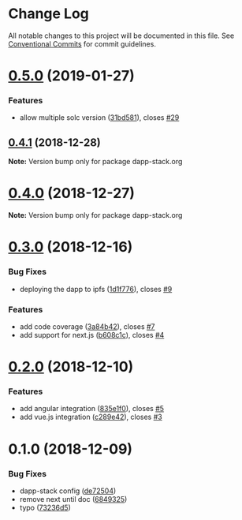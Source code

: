 # Change Log

All notable changes to this project will be documented in this file.
See [Conventional Commits](https://conventionalcommits.org) for commit guidelines.

# [0.5.0](https://github.com/Dapp-Stack/Dapp-Stack.org/compare/v0.4.2...v0.5.0) (2019-01-27)


### Features

* allow multiple solc version ([31bd581](https://github.com/Dapp-Stack/Dapp-Stack.org/commit/31bd581)), closes [#29](https://github.com/Dapp-Stack/Dapp-Stack.org/issues/29)





## [0.4.1](https://github.com/Dapp-Stack/Dapp-Stack.org/compare/v0.4.0...v0.4.1) (2018-12-28)

**Note:** Version bump only for package dapp-stack.org





# [0.4.0](https://github.com/Dapp-Stack/Dapp-Stack.org/compare/v0.3.0...v0.4.0) (2018-12-27)

**Note:** Version bump only for package dapp-stack.org





# [0.3.0](https://github.com/Dapp-Stack/Dapp-Stack.org/compare/v0.2.2...v0.3.0) (2018-12-16)


### Bug Fixes

* deploying the dapp to ipfs ([1d1f776](https://github.com/Dapp-Stack/Dapp-Stack.org/commit/1d1f776)), closes [#9](https://github.com/Dapp-Stack/Dapp-Stack.org/issues/9)


### Features

* add code coverage ([3a84b42](https://github.com/Dapp-Stack/Dapp-Stack.org/commit/3a84b42)), closes [#7](https://github.com/Dapp-Stack/Dapp-Stack.org/issues/7)
* add support for next.js ([b608c1c](https://github.com/Dapp-Stack/Dapp-Stack.org/commit/b608c1c)), closes [#4](https://github.com/Dapp-Stack/Dapp-Stack.org/issues/4)





# [0.2.0](https://github.com/Dapp-Stack/Dapp-Stack.org/compare/v0.1.6...v0.2.0) (2018-12-10)


### Features

* add angular integration ([835e1f0](https://github.com/Dapp-Stack/Dapp-Stack.org/commit/835e1f0)), closes [#5](https://github.com/Dapp-Stack/Dapp-Stack.org/issues/5)
* add vue.js integration ([c289e42](https://github.com/Dapp-Stack/Dapp-Stack.org/commit/c289e42)), closes [#3](https://github.com/Dapp-Stack/Dapp-Stack.org/issues/3)





# 0.1.0 (2018-12-09)


### Bug Fixes

* dapp-stack config ([de72504](https://github.com/Dapp-Stack/Dapp-Stack.org/commit/de72504))
* remove next until doc ([6849325](https://github.com/Dapp-Stack/Dapp-Stack.org/commit/6849325))
* typo ([73236d5](https://github.com/Dapp-Stack/Dapp-Stack.org/commit/73236d5))
